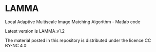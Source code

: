 # LAMMA
Local Adaptive Multiscale Image Matching Algorithm - Matlab code

Latest version is LAMMA_v1.2

The material posted in this repository is distributed under the licence CC BY-NC 4.0

